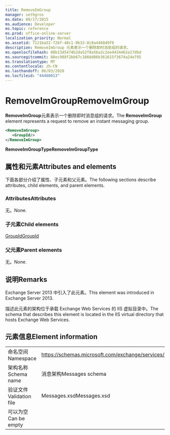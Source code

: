 ```yaml
---
title: RemoveImGroup
manager: sethgros
ms.date: 09/17/2015
ms.audience: Developer
ms.topic: reference
ms.prod: office-online-server
localization_priority: Normal
ms.assetid: 7121ba52-726f-48c1-9b32-8c8a4468d9f0
description: RemoveImGroup 元素表示一个删除即时消息组的请求。
ms.openlocfilehash: 08b13d5474b2da52f8a56a2c2ee4434462a17dbd
ms.sourcegitcommit: 88ec988f2bb67c1866d06b361615f3674a24e795
ms.translationtype: MT
ms.contentlocale: zh-CN
ms.lasthandoff: 06/03/2020
ms.locfileid: "44460013"
---
```

# <a name="removeimgroup"></a><span data-ttu-id="73fea-103">RemoveImGroup</span><span class="sxs-lookup"><span data-stu-id="73fea-103">RemoveImGroup</span></span>

<span data-ttu-id="73fea-104">**RemoveImGroup**元素表示一个删除即时消息组的请求。</span><span class="sxs-lookup"><span data-stu-id="73fea-104">The **RemoveImGroup** element represents a request to remove an instant messaging group.</span></span> 
  
```XML
<RemoveImGroup>
   <GroupId/>
</RemoveImGroup>
```

 <span data-ttu-id="73fea-105">**RemoveImGroupType**</span><span class="sxs-lookup"><span data-stu-id="73fea-105">**RemoveImGroupType**</span></span>
## <a name="attributes-and-elements"></a><span data-ttu-id="73fea-106">属性和元素</span><span class="sxs-lookup"><span data-stu-id="73fea-106">Attributes and elements</span></span>

<span data-ttu-id="73fea-107">下面各部分介绍了属性、子元素和父元素。</span><span class="sxs-lookup"><span data-stu-id="73fea-107">The following sections describe attributes, child elements, and parent elements.</span></span>
  
### <a name="attributes"></a><span data-ttu-id="73fea-108">Attributes</span><span class="sxs-lookup"><span data-stu-id="73fea-108">Attributes</span></span>

<span data-ttu-id="73fea-109">无。</span><span class="sxs-lookup"><span data-stu-id="73fea-109">None.</span></span>
  
### <a name="child-elements"></a><span data-ttu-id="73fea-110">子元素</span><span class="sxs-lookup"><span data-stu-id="73fea-110">Child elements</span></span>

[<span data-ttu-id="73fea-111">GroupId</span><span class="sxs-lookup"><span data-stu-id="73fea-111">GroupId</span></span>](groupid.md)
  
### <a name="parent-elements"></a><span data-ttu-id="73fea-112">父元素</span><span class="sxs-lookup"><span data-stu-id="73fea-112">Parent elements</span></span>

<span data-ttu-id="73fea-113">无。</span><span class="sxs-lookup"><span data-stu-id="73fea-113">None.</span></span>
  
## <a name="remarks"></a><span data-ttu-id="73fea-114">说明</span><span class="sxs-lookup"><span data-stu-id="73fea-114">Remarks</span></span>

<span data-ttu-id="73fea-115">Exchange Server 2013 中引入了此元素。</span><span class="sxs-lookup"><span data-stu-id="73fea-115">This element was introduced in Exchange Server 2013.</span></span>
  
<span data-ttu-id="73fea-116">描述此元素的架构位于承载 Exchange Web Services 的 IIS 虚拟目录中。</span><span class="sxs-lookup"><span data-stu-id="73fea-116">The schema that describes this element is located in the IIS virtual directory that hosts Exchange Web Services.</span></span>
  
## <a name="element-information"></a><span data-ttu-id="73fea-117">元素信息</span><span class="sxs-lookup"><span data-stu-id="73fea-117">Element information</span></span>

|||
|:-----|:-----|
|<span data-ttu-id="73fea-118">命名空间</span><span class="sxs-lookup"><span data-stu-id="73fea-118">Namespace</span></span>  <br/> |https://schemas.microsoft.com/exchange/services/2006/messages  <br/> |
|<span data-ttu-id="73fea-119">架构名称</span><span class="sxs-lookup"><span data-stu-id="73fea-119">Schema name</span></span>  <br/> |<span data-ttu-id="73fea-120">消息架构</span><span class="sxs-lookup"><span data-stu-id="73fea-120">Messages schema</span></span>  <br/> |
|<span data-ttu-id="73fea-121">验证文件</span><span class="sxs-lookup"><span data-stu-id="73fea-121">Validation file</span></span>  <br/> |<span data-ttu-id="73fea-122">Messages.xsd</span><span class="sxs-lookup"><span data-stu-id="73fea-122">Messages.xsd</span></span>  <br/> |
|<span data-ttu-id="73fea-123">可以为空</span><span class="sxs-lookup"><span data-stu-id="73fea-123">Can be empty</span></span>  <br/> ||
   

